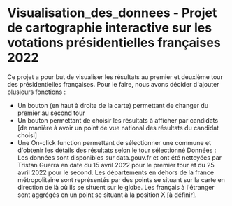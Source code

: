 # Visualisation_des_donnees - Projet de cartographie interactive sur les votations présidentielles françaises 2022
Ce projet a pour but de visualiser les résultats au premier et deuxième tour des présidentielles françaises. Pour le faire, nous avons décider d'ajouter plusieurs fonctions :
  - Un bouton (en haut à droite de la carte) permettant de changer du premier au second tour
  - Un bouton permettant de choisir les résultats à afficher par candidats [de manière à avoir un point de vue national des résultats du candidat choisi]
  - Une On-click function permettant de sélectionner une commune et d'obtenir les détails des résultats selon le tour sélectionné
Données :
Les données sont disponibles sur data.gouv.fr et ont été nettoyées par Tristan Guerra en date du 15 avril 2022 pour le premier tour et du 25 avril 2022 pour le second. 
Les départements en dehors de la france métropolitaine sont représentés par des points se situant sur la carte en direction de là où ils se situent sur le globe.
Les français à l'étranger sont aggrégés en un point se situant à la position X [à définir].
